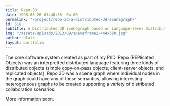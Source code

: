 ```yaml
---
title: Repo-3D
date: 1998-08-26 07:40:35 -04:00
permalink: "/project/repo-3d-a-distributed-3d-scenegraph/"
id: 516
subtitle: A Distributed 3D Scenegraph based on Language-level Distributed Objects
img: "/assets/uploads/2013/09/spaceframe2-444x350.jpg"
author: blair
layout: portfolio
---
```


The core software system created as part of my PhD.  Repo (REPlicated Objects) was an interpretted distributed language featuring three kinds of distributed objects (simple copy-on-pass objects, client-server objects, and replicated objects).  Repo 3D was a scene graph where individual nodes in the graph could have any of these semantics, allowing interesting heterogeneous graphs to be created supporting a variety of distributed collaboration scenarios.

More information soon.